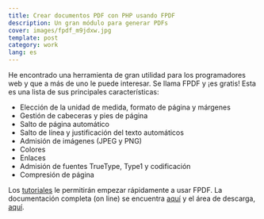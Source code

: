 ```yaml
---
title: Crear documentos PDF con PHP usando FPDF
description: Un gran módulo para generar PDFs
cover: images/fpdf_m9jdxw.jpg
template: post
category: work
lang: es
---
```


He encontrado una herramienta de gran utilidad para los programadores web y que a más de uno le puede interesar. Se llama FPDF y ¡es gratis! Esta es una lista de sus principales características:

- Elección de la unidad de medida, formato de página y márgenes
- Gestión de cabeceras y pies de página
- Salto de página automático
- Salto de línea y justificación del texto automáticos
- Admisión de imágenes (JPEG y PNG)
- Colores
- Enlaces
- Admisión de fuentes TrueType, Type1 y codificación
- Compresión de página

Los [tutoriales](http://www.fpdf.org/es/tutorial/index.php) le permitirán empezar rápidamente a usar FPDF. La documentación completa (on line) se encuentra [aquí](http://www.fpdf.org/es/doc/index.php) y el área de descarga, [aquí](http://www.fpdf.org/es/download.php).
